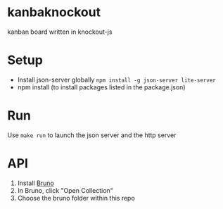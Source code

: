 # kanbaknockout
 kanban board written in knockout-js

# Setup

- Install json-server globally `npm install -g json-server lite-server`
- npm install (to install packages listed in the package.json)

# Run

Use `make run` to launch the json server and the http server

# API

1. Install [Bruno](https://www.usebruno.com/downloads)
2. In Bruno, click "Open Collection"
3. Choose the bruno folder within this repo